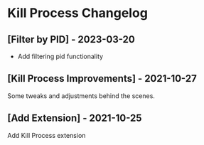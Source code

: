 # Kill Process Changelog

## [Filter by PID] - 2023-03-20

- Add filtering pid functionality

## [Kill Process Improvements] - 2021-10-27

Some tweaks and adjustments behind the scenes.

## [Add Extension] - 2021-10-25

Add Kill Process extension